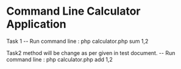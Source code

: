 # Command Line Calculator Application
Task 1 
-- Run command line : php calculator.php sum 1,2

Task2
method will be change as per given in test document.
-- Run command line : php calculator.php add 1,2
